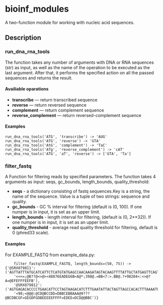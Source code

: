 # bioinf_modules
A two-function module for working with nucleic acid sequences.

## Description
### run_dna_rna_tools
The function takes any number of arguments with DNA or RNA sequences (str) as input, as well as the name of the operation to be executed as the last argument. After that, it performs the specified action on all the passed sequences and returns the result.

#### Availiable oparations
* **transcribe** — return transcribed sequence
* **reverse** — return reversed sequence
* **complement** — return complement sequence
* **reverse_complement** — return reversed-complement sequence

#### Examples
    run_dna_rna_tools('ATG', 'transcribe') -> 'AUG'
    run_dna_rna_tools('ATG', 'reverse') -> 'GTA'
    run_dna_rna_tools('AtG', 'complement') -> 'TaC'
    run_dna_rna_tools('ATg', 'reverse_complement') -> 'cAT'
    run_dna_rna_tools('ATG', 'aT', 'reverse') -> ['GTA', 'Ta']

### filter_fastq
A Function for filtering reads by specified parameters. The function takes 4 arguments as input: seqs, gc_bounds, length_bounds, quality_threshold:
* **seqs** - a dictionary consisting of fastq sequences.Key is a string, the name of the sequence. Value is a tuple of two strings: sequence and quality.
* **gc_bounds** - GC % interval for filtering (default is (0, 100). If one numper is in input, it is set as an upper limit.
* **length_bounds** - length interval for filtering, (default is (0, 2**32)). If one numper is in input, it is set as an upper limit.
* **quality_threshold** - average read quality threshold for filtering, default is 0 (phred33 scale).

#### Examples
For EXAMPLE_FASTQ from example_data.py:

        filter_fastq(EXAMPLE_FASTQ, length_bounds=(50, 75)) -> {'@SRX079811': ('AGTTATTTATGCATCATTCTCATGTATGAGCCAACAAGATAGTACAAGTTTTATTGCTATGAGTTCAGTACAACA', 
        '<<<=;@B??@<>@><48876EADEG6B<A@*;398@.=BB<7:>.BB@.?+98204<:<>@?A=@EFEFFFEEFB'), 
        '@SRX079812': ('AGTGAGACACCCCTGAACATTCCTAGTAAGACATCTTTGAATATTACTAGTTAGCCACACTTTAAAATGACCCG',
        '<98;<@@@:@CD@BCCDD=DBBCEBBAAA@9???@BCDBCGF=GEGDFGDBEEEEEFFFF=EDEE=DCD@@BBC')}
